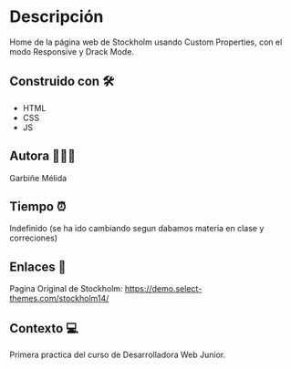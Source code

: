 # Descripción
 Home de la página web de Stockholm usando Custom Properties, con el modo Responsive y Drack Mode.
 
## Construido con 🛠
- HTML
- CSS
- JS

## Autora 👩🏻‍💻 
Garbiñe Mélida 

## Tiempo ⏰
Indefinido (se ha ido cambiando segun dabamos materia en clase y correciones) 

## Enlaces 🔗
Pagina Original de Stockholm: https://demo.select-themes.com/stockholm14/

## Contexto 💻
Primera practica del curso de Desarrolladora Web Junior.
